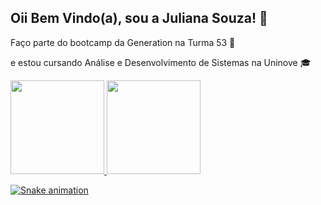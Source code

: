 ## Oii Bem Vindo(a), sou a Juliana Souza! 👋

Faço parte do bootcamp da Generation na Turma 53 🚀

e estou cursando Análise e Desenvolvimento de Sistemas na Uninove 🎓

</div>
 <a href="https://github.com/julianar23">
  <img height="150em" src="https://github-readme-stats.vercel.app/api?username=julianar23&show_icons=true&theme=dracula&include_all_commits=true&count_private=true"/>
  <img height="150em" src="https://github-readme-stats.vercel.app/api/top-langs/?username=julianar23&layout=compact&langs_count=7&theme=dracula"/>
</div>

![Snake animation](https://github.com/julianar23/julianar23/blob/output/github-contribution-grid-snake.svg)
